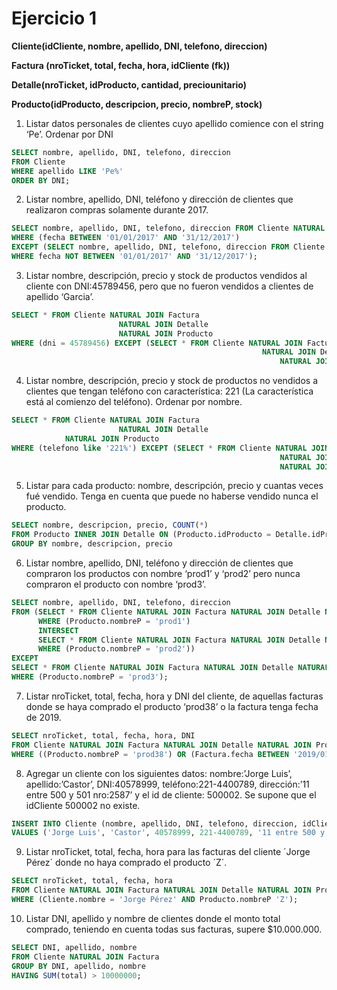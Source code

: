 # Ejercicio 1

**Cliente(idCliente, nombre, apellido, DNI, telefono, direccion)**

**Factura (nroTicket, total, fecha, hora, idCliente (fk))**

**Detalle(nroTicket, idProducto, cantidad, preciounitario)**

**Producto(idProducto, descripcion, precio, nombreP, stock)**

1. Listar datos personales de clientes cuyo apellido comience con el string ‘Pe’. Ordenar por DNI

```sql
SELECT nombre, apellido, DNI, telefono, direccion
FROM Cliente
WHERE apellido LIKE 'Pe%'
ORDER BY DNI;
```

2. Listar nombre, apellido, DNI, teléfono y dirección de clientes que realizaron compras solamente durante 2017.

```sql
SELECT nombre, apellido, DNI, telefono, direccion FROM Cliente NATURAL JOIN Factura 
WHERE (fecha BETWEEN '01/01/2017' AND '31/12/2017')
EXCEPT (SELECT nombre, apellido, DNI, telefono, direccion FROM Cliente NATURAL JOIN Factura 
WHERE fecha NOT BETWEEN '01/01/2017' AND '31/12/2017');
```

3. Listar nombre, descripción, precio y stock de productos vendidos al cliente con DNI:45789456,
pero que no fueron vendidos a clientes de apellido ‘Garcia’.

```sql
SELECT * FROM Cliente NATURAL JOIN Factura
						NATURAL JOIN Detalle
                        NATURAL JOIN Producto
WHERE (dni = 45789456) EXCEPT (SELECT * FROM Cliente NATURAL JOIN Factura
														NATURAL JOIN Detalle
															NATURAL JOIN Producto WHERE (apellido = 'Garcia'));
```

4. Listar nombre, descripción, precio y stock de productos no vendidos a clientes que tengan teléfono con característica: 221 (La característica está al comienzo del teléfono). Ordenar por nombre.

```sql
SELECT * FROM Cliente NATURAL JOIN Factura
						NATURAL JOIN Detalle
            NATURAL JOIN Producto
WHERE (telefono like '221%') EXCEPT (SELECT * FROM Cliente NATURAL JOIN Factura
															NATURAL JOIN Detalle
															NATURAL JOIN Producto WHERE (apellido = 'Garcia'));
```

5. Listar para cada producto: nombre, descripción, precio y cuantas veces fué vendido.
Tenga en cuenta que puede no haberse vendido nunca el producto.

```sql
SELECT nombre, descripcion, precio, COUNT(*)
FROM Producto INNER JOIN Detalle ON (Producto.idProducto = Detalle.idProducto)
GROUP BY nombre, descripcion, precio
```

6. Listar nombre, apellido, DNI, teléfono y dirección de clientes que compraron los
productos con nombre ‘prod1’ y ‘prod2’ pero nunca compraron el producto con nombre ‘prod3’.

```sql
SELECT nombre, apellido, DNI, telefono, direccion
FROM (SELECT * FROM Cliente NATURAL JOIN Factura NATURAL JOIN Detalle NATURAL JOIN Producto
      WHERE (Producto.nombreP = 'prod1')
      INTERSECT
      SELECT * FROM Cliente NATURAL JOIN Factura NATURAL JOIN Detalle NATURAL JOIN Producto
      WHERE (Producto.nombreP = 'prod2'))
EXCEPT
SELECT * FROM Cliente NATURAL JOIN Factura NATURAL JOIN Detalle NATURAL JOIN Producto
WHERE (Producto.nombreP = 'prod3');
```

7. Listar nroTicket, total, fecha, hora y DNI del cliente, de aquellas facturas donde se haya
   comprado el producto ‘prod38’ o la factura tenga fecha de 2019.

```sql
SELECT nroTicket, total, fecha, hora, DNI
FROM Cliente NATURAL JOIN Factura NATURAL JOIN Detalle NATURAL JOIN Producto
WHERE ((Producto.nombreP = 'prod38') OR (Factura.fecha BETWEEN '2019/01/01' AND '2019/12/31'));
```

8. Agregar un cliente con los siguientes datos: nombre:’Jorge Luis’, apellido:’Castor’,
   DNI:40578999, teléfono:221-4400789, dirección:’11 entre 500 y 501 nro:2587’ y el id de
   cliente: 500002. Se supone que el idCliente 500002 no existe.

```sql
INSERT INTO Cliente (nombre, apellido, DNI, telefono, direccion, idCliente) 
VALUES ('Jorge Luis', 'Castor', 40578999, 221-4400789, '11 entre 500 y 501 nro:2587', 500002);
```

9. Listar nroTicket, total, fecha, hora para las facturas del cliente ´Jorge Pérez´ donde no
   haya comprado el producto ´Z´.
   
```sql
SELECT nroTicket, total, fecha, hora 
FROM Cliente NATURAL JOIN Factura NATURAL JOIN Detalle NATURAL JOIN Producto
WHERE (Cliente.nombre = 'Jorge Pérez' AND Producto.nombreP 'Z');
```

10. Listar DNI, apellido y nombre de clientes donde el monto total comprado, teniendo en
    cuenta todas sus facturas, supere $10.000.000.

```sql
SELECT DNI, apellido, nombre
FROM Cliente NATURAL JOIN Factura
GROUP BY DNI, apellido, nombre
HAVING SUM(total) > 10000000;
```
